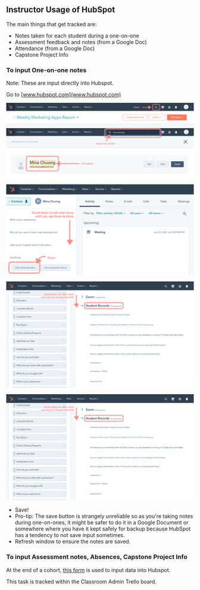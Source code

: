 ## Instructor Usage of HubSpot

The main things that get tracked are:
- Notes taken for each student during a one-on-one
- Assessment feedback and notes (from a Google Doc)
- Attendance (from a Google Doc)
- Capstone Project Info

### To input One-on-one notes 

Note: These are input directly into Hubspot.

Go to [www.hubspot.com](www.hubspot.com)

![Click the magnifying glass icon](./assets/hubspot_00_search_icon.png)
![Search for the appropriate student in the search bar by name](./assets/hubspot_01_name.png)

![On the left hand column, scroll down to `view all properties`](./assets/hubspot_02_view_all_props.png)

![Identify the Student Records section](./assets/hubspot_03_student_records.png)

![Input one-on-one notes, including your name and the date the one-on-one took place](./assets/hubspot_03_student_records.png)

- Save! 
- Pro-tip: The save button is strangely unreliable so as you're taking notes during one-on-ones, it might be safer to do it in a Google Document or somewhere where you have it kept safely for backup because HubSpot has a tendency to not save input sometimes.
- Refresh window to ensure the notes are saved. 

### To input Assessment notes, Absences, Capstone Project Info

At the end of a cohort, [this form](https://share.hsforms.com/1Y9Zh_3M4SdKxVcrRAWzFGQ1bve2) is used to input data into Hubspot.

This task is tracked within the Classroom Admin Trello board.